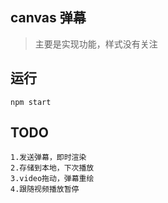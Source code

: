 ## canvas 弹幕
> 主要是实现功能，样式没有关注
## 运行
```
npm start
```
## TODO
```
1.发送弹幕，即时渲染
2.存储到本地，下次播放
3.video拖动，弹幕重绘
4.跟随视频播放暂停

```